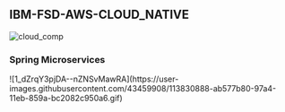 <h2> IBM-FSD-AWS-CLOUD_NATIVE </h2>

![cloud_comp](https://user-images.githubusercontent.com/43459908/113830391-3421e780-97a4-11eb-9bc3-031b2ee2bd1a.gif)

<h3>Spring Microservices</h3>
![1_dZrqY3pjDA--nZNSvMawRA](https://user-images.githubusercontent.com/43459908/113830888-ab577b80-97a4-11eb-859a-bc2082c950a6.gif)
